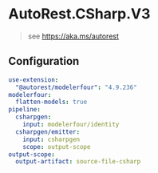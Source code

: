 # AutoRest.CSharp.V3
> see https://aka.ms/autorest

## Configuration
```yaml
use-extension:
  "@autorest/modelerfour": "4.9.236"
modelerfour:
  flatten-models: true
pipeline:
  csharpgen:
    input: modelerfour/identity
  csharpgen/emitter:
    input: csharpgen
    scope: output-scope
output-scope:
  output-artifact: source-file-csharp
```